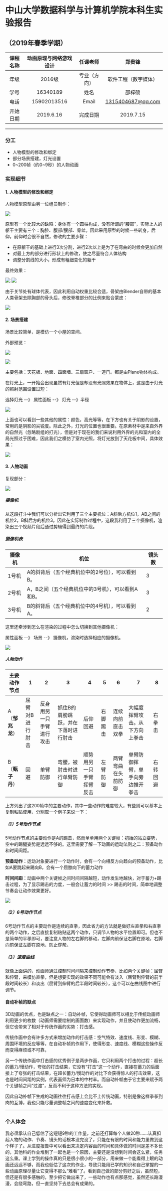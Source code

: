 # 中山大学数据科学与计算机学院本科生实验报告

## （2019年春季学期）

| 课程名称 | 动画原理与网络游戏设计 |   任课老师   |        郑贵锋        |
| :------: | :--------------------: | :----------: | :------------------: |
|   年级   |         2016级         | 专业（方向） | 软件工程（数字媒体） |
|   学号   |        16340189        |     姓名     |        邵梓硕        |
|   电话   |      15902013516       |    Email     |  1315404687@qq.com   |
| 开始日期 |       2019.6.16        |   完成日期   |      2019.7.15       |

------

### 分工

- 人物模型的修改和绑定
- 部分场景搭建，灯光设置
- 0~200帧（约0~9秒）的人物动画

### 实现细节

#### 1. 人物模型的修改和绑定

人物模型原型由另一位组员制作：

![](images/people.png)

原型有一个比较大的缺陷：身体有一个圆柱构成，没有所谓的“腰部”，实际上人的躯干主要有三个：胸腔、腹部/腰部、骨盆。因此采用原型的时候一些转身，后仰，前仰时会很不自然，修改的主要步骤：

- 在原躯干的基础上进行3次分割，进行2次以上是为了在弯曲的时候会更加自然
- 对最上方的部分进行形状上的修改，使之尽量符合人体结构
- 调整分割线的大小，形成有粗细变化的躯干

最终效果：

![](images/body.png) ![](images/people2.png)

由于关节处有球体代表，因此利用自动权重比较合适，骨架由Blender自带的基本人类骨架去除胸部的骨头后，修改脊椎部分的比例来贴合蒙皮：

![](images/bones.png)

#### 2. 场景搭建

场景比较简单，是模仿一个小屋的空间。

外部预览：

![](images/scene1.png)

![](images/scene2.png)

主要包括：天花板、地面、四面墙、三扇窗户、一道门。都是由Plane物体构成。

在灯光上，一开始会出现虽然有灯光但是却没有光照效果在物体上，这是由于灯光的照射范围设置过短：

选择灯光 --》 属性面板 --》 灯光 --》半径

![](images/light.png)

上面也可以看到一些其他的属性：颜色，高光等等，在下方也有关于阴影的设置，常用的是阴影的尖锐度。除此之外，灯光的位置也很重要。在原素材中是来自外界的自然光（忽略剧组的打光），但是对于现在的我们来说利用外界的光和室内的全局光照过于困难，因此我们之模仿了室内光照，将灯光放到了天花板中间，具体效果：

![](images/shadow.png)

#### 3. 人物动画

复现部分：

![](images/target.gif)

##### 摄像机

从这段打斗中我们可以分析出它利用了三个主要机位：A斜后方机位1，AB之间的机位2，B斜后方的机位3。因此在实际制作过程中，这段我利用了三个摄像机，渲染出三个视频片段后通过剪辑得到最终的片段。

##### 摄像机表

| 摄像机 | 机位                                              | 镜头数 |
| ------ | ------------------------------------------------- | ------ |
| 1号机  | A的斜背后（五个经典机位中的2号位），可以看到B。   | 3      |
| 2号机  | A，B之间（五个经典机位中的3号机），可以看到A和B。 | 3      |
| 3号机  | B的斜背后（五个经典机位中的4号机），可以看到A。   | 2      |

这里还牵涉到怎么在渲染的过程中怎么切换到其他摄像机：

属性面板 --》 场景 --》 摄像机，渲染时选择相应的摄像机。

![](images/camera.png)

##### 人物动作

| 主要动作节点    | 1               | 2                        | 3                                   | 4                        | 5        | 6                  | 7                                | 8        |
| --------------- | --------------- | ------------------------ | ----------------------------------- | ------------------------ | -------- | ------------------ | -------------------------------- | -------- |
| A（**邹兆龙**） | 屈臂对B进行肘击 | 反身用另一只手臂进行攻击 | 抓住B的肩膀跳跃，并在下落时进行肘击 | 后仰回避                 | 右脚踢击 | 连续向前直击双拳   | 大幅度挥臂攻击。从下方向上拳击   | 右拳击   |
| B（**甄子丹**） | 回避            | 单臂防御                 | 弯腰，被肘击时进行单臂防御          | 顺势用另一只手臂挥臂反击 | 左臂防御 | 两臂弯曲在头前防御 | 单臂防御挥臂，单手向旁边推开拳击 | 右转回避 |

上方列出了这200帧中的主要动作，其中一些动作的难度较大，有些则可以基本上复制粘贴使用，分别取一个例子来说一下：

##### （1）5号动作节点

5号动作节点的主要动作是A的踢击，然而单单用两个关键帧：初始的站立姿势，空中的踢腿姿势是远远不够的。这里需要了解一下动画的运动法则之二：预备动作和时间间距。

**预备动作**：运动对象要进行一个动作时，会有一个向相反方向趋向的预备动作，比如A要跳起来踢向B，会有一个屈膝向下的蓄力动作

**时间间距**：动画中两个关键帧之间时间间隔越短，动作发生地越快，对于蓄力+踢击过程，为了显示踢击的力度，一般会让蓄力的时间 >> 踢击的时间，简单地调整节奏会让动作效果更好。

![](images/kick.gif)

##### （2）6号动作节点

6号动作节点的主要动作是连续的直拳，因此省力的方法就是做好左直拳和右直拳的两个动作，之后直接复制粘贴这两个动作，只调节人物的水平位置即可。但也不是简单的平移即可，要注意人物的左右脚的移动，左脚向前保证右脚在原地，右脚向前保证左脚在原地，防止穿帮。

##### （3）速度曲线

就像上面讲的，动画师通过控制时间间隔来控制动作节奏，比如两个关键帧：屈臂和伸臂，来模仿直拳，但是想要实现的效果不同可能会有淡入（屈臂到伸臂的前半段时间较长）和淡出（屈臂到伸臂的后半段时间较长），这个可以在曲线图中进行调节。

#### 自动补帧的缺点

3D动画的优点，也是缺点之一：自动补帧，它使得动画师可以相比于传统动画师利用更少的枚数（动画师需要绘制的画面数）来实现动作，并且使动作更加流畅，但它也带来了相对于传统作画的劣势：打击感。

传统作画中会有许多方式来增加动作的打击感：空气特效、速度线、形变、模糊、周围环境的反应等等，在自动补帧的作用下，使得形变、速度线、模糊这些操作反而变得麻烦或不可靠，

另一个传统作画中打击感的优秀例子是两步作画，它只利用两个打击的过程：超长的蓄力/慢动作，夸张的打击结果，它没有“打击”这一个动作，直接在蓄力的后面接上了夸张的打击结果，在超长蓄力/慢动作的对比下会获得惊人的打击效果，这也是时间间距的实例，代表画师为日本的中村丰。而自动补帧由于它主要来赋予两个关键帧之间“过渡”，反而不利于这种方法的实现。

因此自动补帧下生成的动画往往打击感上会比不上传统动画，特别是像这样拳拳到肉的互博，我也只能尽量调整帧之间的速度变化来补救。

---

### 个人体会

我必须承认自己低估了这短短9秒的工作量，之前还打算每个人做20秒......认真扣起人物的动作、节奏、镜头的话根本没完没了，只能在有限的时间和能力里做到这个样子了。从进度报告中可以看出来决定内容画的时间和具体做的时间是差不多长的，其他科的作业堆到了一起也是一个原因，主要还是没想到时间会这么紧，任务这么重。课上学到的操作真的只是很小很小的一部分，用来做一个能看得上眼的动画还远远不够，而我也低估了这次的作业，导致只能用已学的知识和自己掌握的一些动画原理尽量让它变得不那么“难看”了。看到自己做的部分剪好之后，虽然短，但还是有很多感触的，至少把它做出来了，一些动作也有点那感觉，虽然还长路漫漫，会绕弯路，但一直坚持下去总会有成果的。

